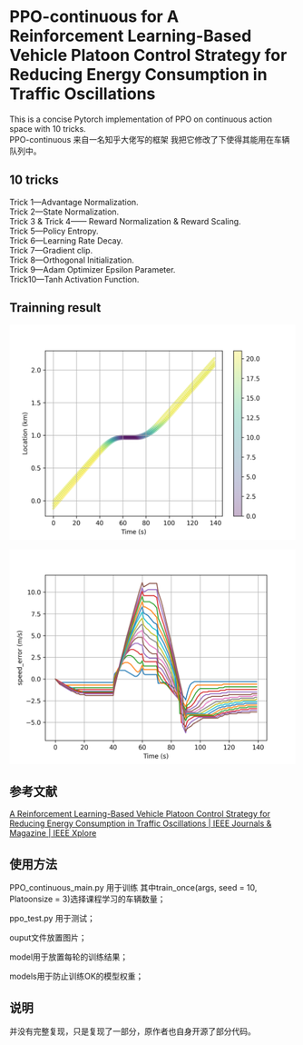 # PPO-continuous for A Reinforcement Learning-Based Vehicle Platoon Control Strategy for Reducing Energy Consumption in Traffic Oscillations
This is a concise Pytorch implementation of PPO on continuous action space with 10 tricks.<br />
PPO-continuous 来自一名知乎大佬写的框架
我把它修改了下使得其能用在车辆队列中。
## 10 tricks
Trick 1—Advantage Normalization.<br />
Trick 2—State Normalization.<br />
Trick 3 & Trick 4—— Reward Normalization & Reward Scaling.<br />
Trick 5—Policy Entropy.<br />
Trick 6—Learning Rate Decay.<br />
Trick 7—Gradient clip.<br />
Trick 8—Orthogonal Initialization.<br />
Trick 9—Adam Optimizer Epsilon Parameter.<br />
Trick10—Tanh Activation Function.<br />

## Trainning result
![image](./output/Location_time20240228182048.png)

![image](./output/speed_error_time20240228181739.png)
## 参考文献
[A Reinforcement Learning-Based Vehicle Platoon Control Strategy for Reducing Energy Consumption in Traffic Oscillations | IEEE Journals & Magazine | IEEE Xplore](https://ieeexplore.ieee.org/abstract/document/9410239)
## 使用方法
PPO_continuous_main.py 用于训练
其中train_once(args, seed = 10, Platoonsize = 3)选择课程学习的车辆数量；

ppo_test.py 用于测试；

ouput文件放置图片；

model用于放置每轮的训练结果；

models用于防止训练OK的模型权重；

## 说明
并没有完整复现，只是复现了一部分，原作者也自身开源了部分代码。
